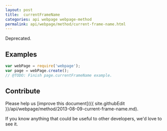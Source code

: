 ```yaml
---
layout: post
title:  currentFrameName
categories: api webpage webpage-method
permalink: api/webpage/method/current-frame-name.html
---
```


Deprecated.

## Examples

```javascript
var webPage = require('webpage');
var page = webPage.create();
// @TODO: Finish page.currentFrameName example.
```

## Contribute

Please help us [improve this document]({{ site.githubEdit }}/api/webpage/method/2013-08-09-current-frame-name.md).

If you know anything that could be useful to other developers, we'd love to see it.


